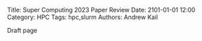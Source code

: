 Title: Super Computing 2023 Paper Review
Date: 2101-01-01 12:00
Category: HPC
Tags: hpc,slurm
Authors: Andrew Kail

Draft page
